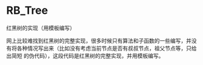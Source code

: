 # RB_Tree
红黑树的实现（用模板编写）

网上比较难找到红黑树的完整实现，很多时候只有算法和子函数的一些编写，并没有将各种情况写出来（比如没有考虑当前节点是否有叔叔节点，祖父节点等，只给出简短
的伪代码），这段代码是红黑树的完整实现，并用模板编写。
